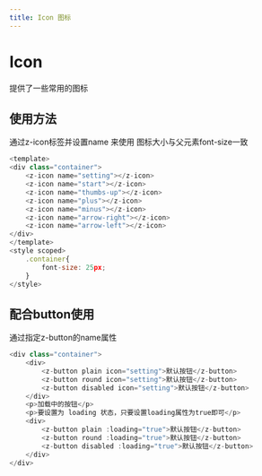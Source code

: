 ```yaml
---
title: Icon 图标
--- 
```


# Icon 
提供了一些常用的图标


## 使用方法

通过z-icon标签并设置name 来使用
图标大小与父元素font-size一致


<ClientOnly>
<Icon></Icon>
</ClientOnly>

```javascript
<template>
<div class="container">
    <z-icon name="setting"></z-icon>
    <z-icon name="start"></z-icon>
    <z-icon name="thumbs-up"></z-icon>
    <z-icon name="plus"></z-icon>
    <z-icon name="minus"></z-icon>
    <z-icon name="arrow-right"></z-icon>
    <z-icon name="arrow-left"></z-icon>
</div>
</template>
<style scoped>
    .container{
        font-size: 25px;
    }
</style>
```

## 配合button使用 

通过指定z-button的name属性


<ClientOnly>
<ButtonIcon></ButtonIcon>
</ClientOnly>



```javascript
<div class="container">
    <div>
        <z-button plain icon="setting">默认按钮</z-button>
        <z-button round icon="setting">默认按钮</z-button>
        <z-button disabled icon="setting">默认按钮</z-button>
    </div>
    <p>加载中的按钮</p>
    <p>要设置为 loading 状态，只要设置loading属性为true即可</p>
    <div>
        <z-button plain :loading="true">默认按钮</z-button>
        <z-button round :loading="true">默认按钮</z-button>
        <z-button disabled :loading="true">默认按钮</z-button>
    </div>
</div>
```